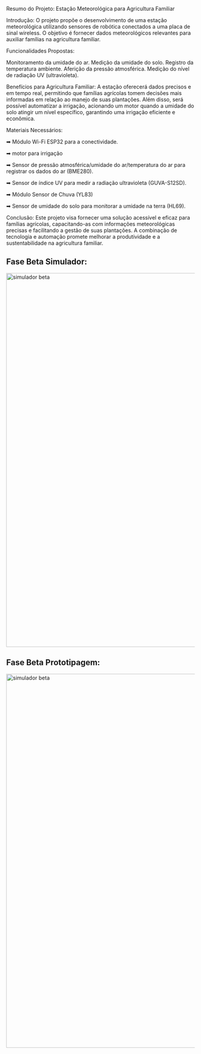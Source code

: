 Resumo do Projeto: Estação Meteorológica para Agricultura Familiar

Introdução:
O projeto propõe o desenvolvimento de uma estação meteorológica utilizando sensores de robótica conectados a uma placa de sinal wireless. O objetivo é fornecer dados meteorológicos relevantes para auxiliar famílias na agricultura familiar.

Funcionalidades Propostas:

Monitoramento da umidade do ar.
Medição da umidade do solo.
Registro da temperatura ambiente.
Aferição da pressão atmosférica.
Medição do nível de radiação UV (ultravioleta).

Benefícios para Agricultura Familiar:
A estação oferecerá dados precisos e em tempo real, permitindo que famílias agrícolas tomem decisões mais informadas em relação ao manejo de suas plantações. Além disso, será possível automatizar a irrigação, acionando um motor quando a umidade do solo atingir um nível específico, garantindo uma irrigação eficiente e econômica.

Materiais Necessários:

➡ Módulo Wi-Fi ESP32 para a conectividade.

➡ motor para irrigação

➡ Sensor de pressão atmosférica/umidade do ar/temperatura do ar para registrar os dados do ar (BME280). 
	
➡ Sensor de índice UV para medir a radiação ultravioleta (GUVA-S12SD).

➡ Módulo Sensor de Chuva (YL83)

➡ Sensor de umidade do solo para monitorar a umidade na terra (HL69). 




Conclusão:
Este projeto visa fornecer uma solução acessível e eficaz para famílias agrícolas, capacitando-as com informações meteorológicas precisas e facilitando a gestão de suas plantações. A combinação de tecnologia e automação promete melhorar a produtividade e a sustentabilidade na agricultura familiar.

## Fase Beta Simulador:

<img src="https://babbf25fa0.cbaul-cdnwnd.com/ca777225d6fbd038fc560b5e3ff1f1e0/200000012-e1e71e1e74/fase%20beta%20simulador.png?ph=babbf25fa0" alt="simulador beta" width="1000"/>

## Fase Beta Prototipagem:

<img src="https://babbf25fa0.cbaul-cdnwnd.com/ca777225d6fbd038fc560b5e3ff1f1e0/200000028-933ec933ee/imagem_2024-09-15_172730375.png?ph=babbf25fa0" alt="simulador beta" width="1000"/>
